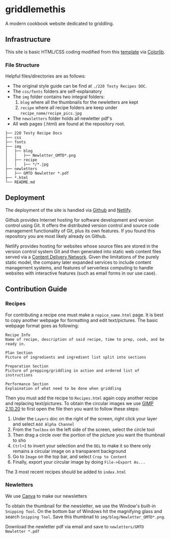# griddlemethis
A modern cookbook website dedicated to griddling.

## Infrastructure
This site is basic HTML/CSS coding modified from this [template](https://colorlib.com/wp/template/tasty-recipes/) 
via [Colorlib](https://colorlib.com).

### File Structure
Helpful files/directories are as follows:
- The original style guide can be find at `./220 Testy Recipes DOC`.
- The `css/fonts` folders are self-explanatory 
- The `img` folder contains two integral folders:
  1. `blog` where all the thumbnails for the newletters are kept
  1. `recipe` where all recipe folders are keep under `recipe_name/recipe_pics.jpg`
- The `newsletters` folder holds all newletter pdf's
- All web pages (.html) are found at the repository root.

```
├── 220 Testy Recipe Docs
├── css
├── fonts
├── img
│   ├── blog
│   │   ├── Newletter_GMTD*.png
│   ├── recipe
│   │   ├── */*.jpg
├── newletters
│   ├── GMTD Newletter *.pdf
├── *.html
└── README.md
```

## Deployment
The deployment of the site is handled via [Github](https://github.com/) and [Netlify](https://www.netlify.com/).

Github provides Internet hosting for software development and version control using Git. It offers the distributed
version control and source code management functionality of Git, plus its own features. If you found
this repository you are most likely already on Github.

Netlify provides hosting for websites whose source files are stored in the version control system Git and then generated 
into static web content files served via a 
[Content Delivery Network](https://en.wikipedia.org/wiki/Content_delivery_network).
Given the limitations of the purely static model, the company later expanded services to include content management 
systems, and features of serverless computing to handle websites with interactive features 
(such as email forms in our use case).
 
## Contribution Guide
### Recipes
For contributing a recipe one must make a `repice_name.html` page. It is best to copy another webpage for formatting 
and edit text/pictures. The basic webpage format goes as following:

```
Recipe Info
Name of recipe, description of said recipe, time to prep, cook, and be ready in.

Plan Section
Picture of ingredients and ingredient list split into sections

Preparation Section
Picture of prepping/griddling in action and ordered list of instructions

Performance Section
Explaination of what need to be done when griddling
```

Then you must add the recipe to `Recipes.html` again copy another recipe and replacing text/pictures.
To obtain the circular images we use [GIMP 2.10.20](https://www.gimp.org/news/2020/06/11/gimp-2-10-20-released/) to 
first open the file then you want to follow these steps:

1. Under the `Layers` doc on the right of the screen, right click your layer and select `Add Alpha Channel`
1. From the `Toolbox` on the left side of the screen, select the circle tool
1. Then drag a circle over the portion of the picture you want the thumbnail to sho
1. `Ctrl+I` to invert your selection and the `DEL` to make it so there only remains a circular image on a
 transparent background
1. Go to `Image` on the top bar, and select `Crop to Content`
1. Finally, export your circular image by doing `File->Export As...`

The 3 most recent recipes should be added to `index.html`

### Newletters

We use [Canva](https://www.canva.com/) to make our newsletters

To obtain the thumbnail for the newsletter, we use the Window's built-in `Snipping Tool`. On the bottom bar of Windows
hit the magnifying glass and search `Snipping Tool`. Save this thumbnail to `img/blog/Newletter_GMTD*.png`.

Download the newletter pdf via email and save to `newletters/GMTD Newletter *.pdf`
